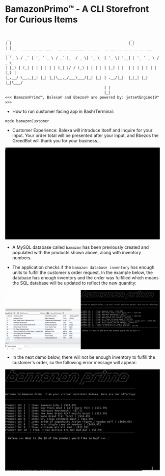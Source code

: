 # BamazonPrimo™ - A CLI Storefront for Curious Items
```

 _                                                       _                 
| |                                                     (_)                
| |__   __ _ _ __ ___   __ _ _______  _ __    _ __  _ __ _ _ __ ___   ___  
| '_ \ / _` | '_ ` _ \ / _` |_  / _ \| '_ \  | '_ \| '__| | '_ ` _ \ / _ \ 
| |_) | (_| | | | | | | (_| |/ / (_) | | | | | |_) | |  | | | | | | | (_) |
|_.__/ \__,_|_| |_| |_|\__,_/___\___/|_| |_| | .__/|_|  |_|_| |_| |_|\___/ 
                                             | |                           
                                             |_|  
<<< BamazonPrimo™, Balexa© and Bbezos© are powered by: jetsetEngine19™ >>>
```




- How to run customer facing app in Bash/Terminal:

```
node bamazonCustomer
```

- Customer Experience: 
Balexa will introduce itself and inquire for your input. Your order total will be presented after your input, and Bbezos the GreedBot will thank you for your business...

![primary demo](gifs/1demo.gif)

- A MySQL database called `bamazon` has been previously created and populated with the products shown above, along with inventory numbers. 

- The application checks if the `bamazon database inventory` has enough units to fulfill the customer's order request. In the example below, the database has enough inventory and the order was fulfilled which means the SQL database will be updated to reflect the new quantity: 

![second demo](gifs/2demo.gif)


- In the next demo below, there will not be enough inventory to fulfill the customer's order, so the following error message will appear:

![third demo](gifs/3demo.gif)